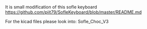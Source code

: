 It is small modification of this sofle keyboard
https://github.com/piit79/SofleKeyboard/blob/master/README.md

For the kicad files please look into:
Sofle_Choc_V3
